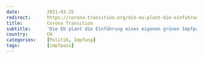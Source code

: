 ```yaml
---
date:          2021-03-25
redirect:      https://corona-transition.org/die-eu-plant-die-einfuhrung-eines-einen-grunen-impfpasses-im-schnellverfahren
title:         Corona Transition
subtitle:      'Die EU plant die Einführung eines eigenen grünen Impfpasses im Schnellverfahren'
country:       CH
categories:    [Politik, Impfung]
tags:          [impfpass]
---
```

